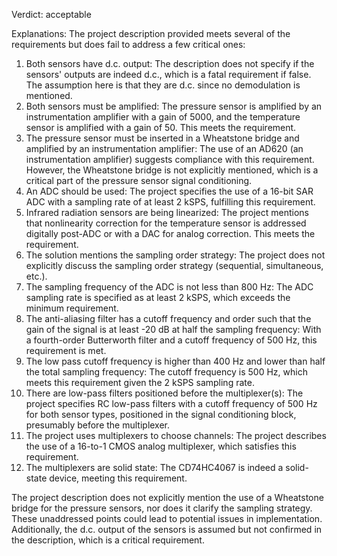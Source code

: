 Verdict: acceptable

Explanations: 
The project description provided meets several of the requirements but does fail to address a few critical ones:

1. Both sensors have d.c. output: The description does not specify if the sensors' outputs are indeed d.c., which is a fatal requirement if false. The assumption here is that they are d.c. since no demodulation is mentioned.
2. Both sensors must be amplified: The pressure sensor is amplified by an instrumentation amplifier with a gain of 5000, and the temperature sensor is amplified with a gain of 50. This meets the requirement.
3. The pressure sensor must be inserted in a Wheatstone bridge and amplified by an instrumentation amplifier: The use of an AD620 (an instrumentation amplifier) suggests compliance with this requirement. However, the Wheatstone bridge is not explicitly mentioned, which is a critical part of the pressure sensor signal conditioning.
4. An ADC should be used: The project specifies the use of a 16-bit SAR ADC with a sampling rate of at least 2 kSPS, fulfilling this requirement.
5. Infrared radiation sensors are being linearized: The project mentions that nonlinearity correction for the temperature sensor is addressed digitally post-ADC or with a DAC for analog correction. This meets the requirement.
6. The solution mentions the sampling order strategy: The project does not explicitly discuss the sampling order strategy (sequential, simultaneous, etc.).
7. The sampling frequency of the ADC is not less than 800 Hz: The ADC sampling rate is specified as at least 2 kSPS, which exceeds the minimum requirement.
8. The anti-aliasing filter has a cutoff frequency and order such that the gain of the signal is at least -20 dB at half the sampling frequency: With a fourth-order Butterworth filter and a cutoff frequency of 500 Hz, this requirement is met.
9. The low pass cutoff frequency is higher than 400 Hz and lower than half the total sampling frequency: The cutoff frequency is 500 Hz, which meets this requirement given the 2 kSPS sampling rate.
10. There are low-pass filters positioned before the multiplexer(s): The project specifies RC low-pass filters with a cutoff frequency of 500 Hz for both sensor types, positioned in the signal conditioning block, presumably before the multiplexer.
11. The project uses multiplexers to choose channels: The project describes the use of a 16-to-1 CMOS analog multiplexer, which satisfies this requirement.
12. The multiplexers are solid state: The CD74HC4067 is indeed a solid-state device, meeting this requirement.

The project description does not explicitly mention the use of a Wheatstone bridge for the pressure sensors, nor does it clarify the sampling strategy. These unaddressed points could lead to potential issues in implementation. Additionally, the d.c. output of the sensors is assumed but not confirmed in the description, which is a critical requirement.